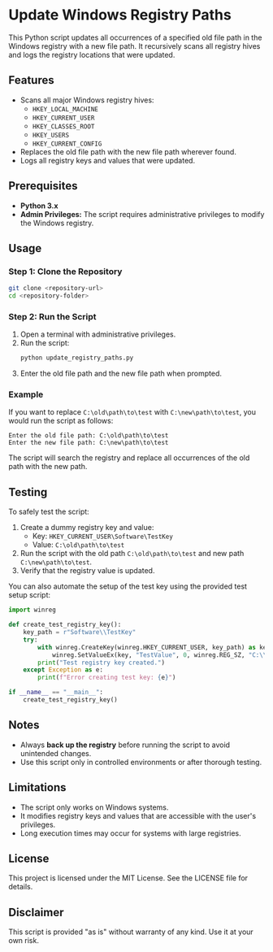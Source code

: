 # Update Windows Registry Paths

This Python script updates all occurrences of a specified old file path in the Windows registry with a new file path. It recursively scans all registry hives and logs the registry locations that were updated.

## Features
- Scans all major Windows registry hives:
  - `HKEY_LOCAL_MACHINE`
  - `HKEY_CURRENT_USER`
  - `HKEY_CLASSES_ROOT`
  - `HKEY_USERS`
  - `HKEY_CURRENT_CONFIG`
- Replaces the old file path with the new file path wherever found.
- Logs all registry keys and values that were updated.

## Prerequisites
- **Python 3.x**
- **Admin Privileges:** The script requires administrative privileges to modify the Windows registry.

## Usage

### Step 1: Clone the Repository
```bash
git clone <repository-url>
cd <repository-folder>
```

### Step 2: Run the Script
1. Open a terminal with administrative privileges.
2. Run the script:
   ```bash
   python update_registry_paths.py
   ```
3. Enter the old file path and the new file path when prompted.

### Example
If you want to replace `C:\old\path\to\test` with `C:\new\path\to\test`, you would run the script as follows:

```plaintext
Enter the old file path: C:\old\path\to\test
Enter the new file path: C:\new\path\to\test
```

The script will search the registry and replace all occurrences of the old path with the new path.

## Testing
To safely test the script:
1. Create a dummy registry key and value:
   - Key: `HKEY_CURRENT_USER\Software\TestKey`
   - Value: `C:\old\path\to\test`
2. Run the script with the old path `C:\old\path\to\test` and new path `C:\new\path\to\test`.
3. Verify that the registry value is updated.

You can also automate the setup of the test key using the provided test setup script:

```python
import winreg

def create_test_registry_key():
    key_path = r"Software\\TestKey"
    try:
        with winreg.CreateKey(winreg.HKEY_CURRENT_USER, key_path) as key:
            winreg.SetValueEx(key, "TestValue", 0, winreg.REG_SZ, "C:\\old\\path\\to\\test")
        print("Test registry key created.")
    except Exception as e:
        print(f"Error creating test key: {e}")

if __name__ == "__main__":
    create_test_registry_key()
```

## Notes
- Always **back up the registry** before running the script to avoid unintended changes.
- Use this script only in controlled environments or after thorough testing.

## Limitations
- The script only works on Windows systems.
- It modifies registry keys and values that are accessible with the user's privileges.
- Long execution times may occur for systems with large registries.

## License
This project is licensed under the MIT License. See the LICENSE file for details.

## Disclaimer
This script is provided "as is" without warranty of any kind. Use it at your own risk.

